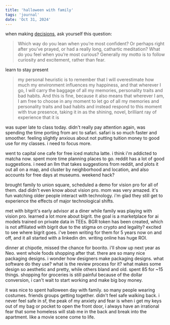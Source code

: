 ```yaml
---
title: 'halloween with family'
tags: 'journal'
date: 'Oct 31, 2024'
---
```


when making [decisions](https://www.bitsofwonder.co/p/things-ive-learned-about-making-decisions), ask yourself this question:

> Which way do you lean when you’re most confident? Or perhaps right after you’ve prayed, or had a really long, cathartic meditation? What do you feel when you’re most curious? Generally my motto is to follow curiosity and excitement, rather than fear.

learn to stay present

> my personal heuristic is to remember that I will overestimate how much my environment influences my happiness, and that wherever I go, I will carry the baggage of all my memories, personality traits and bad habits. And this is fine, because it also means that wherever I am, I am free to choose in any moment to let go of all my memories and personality traits and bad habits and instead respond to this moment with true presence, taking it in as the shining, novel, brilliant ray of experience that it is

was super late to class today. didn't really pay attention again, was spending the time porting from arc to safari. safari is so much faster and smoother. feeling slightly anxious about not putting tuition money to good use for my classes. i need to focus more.

went to capital one cafe for free iced matcha latte. i think i'm addicted to matcha now. spent more time planning places to go. reddit has a lot of good suggestions. i need an llm that takes suggestions from reddit, and plots it out all on a map, and cluster by neighborhood and location, and also accounts for free days at museums. weekend hack?

brought family to union square, scheduled a demo for vision pro for all of them. dad didn't even know about vision pro. mom was very amazed. it's fun watching older people interact with technology. i'm glad they still get to experience the effects of major technological shifts.

met with bitgrit's early advisor at a diner while family was playing with vision pro. learned a lot more about bigrit. the goal is a marketplace for ai models trained on private data in TEEs. BGR token has been created, which is not affiliated with bigrit due to the stigma on crypto and legality? excited to see where bigrit goes. i've been writing for them for 5 years now on and off, and it all started with a linkedin dm. writing online has huge ROI.

dinner at chipotle, missed the chance for boorito. i'll show up next year as Neo. went whole foods shopping after that. there are so many nice packaging designs. i wonder how designers make packaging designs. what software do they use? what is the review process for it? what makes some design so aesthetic and pretty, while others bland and old. spent 85 for ~15 things. shopping for groceries is still painful because of the dollar conversion, i can't wait to start working and make big boy money.

it was nice to spent halloween day with family. so many people wearing costumes. friends groups getting together. didn't feel safe walking back. i never feel safe in sf, the peak of my anxiety and fear is when i get my keys out of my bag or pocket to open the front door, i always have an irrational fear that some homeless will stab me in the back and break into the apartment. like a movie scene come to life.
